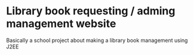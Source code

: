 # Library book requesting / adming management website
 Basically a school project about making a library book management using J2EE
